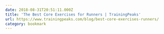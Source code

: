 ```yaml
---
date: 2018-08-31T20:51:11.000Z
title: 'The Best Core Exercises for Runners | TrainingPeaks'
url: https://www.trainingpeaks.com/blog/best-core-exercises-runners/
category: bookmark
---
```

